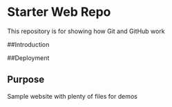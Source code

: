 # Starter Web Repo

This repository is for showing how Git and GitHub work

##Introduction

##Deployment

## Purpose

Sample website with plenty of files for demos